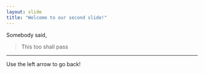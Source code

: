 ```yaml
---
layout: slide
title: "Welcome to our second slide!"
---
```

Somebody said,
> This too shall pass
---
Use the left arrow to go back!
